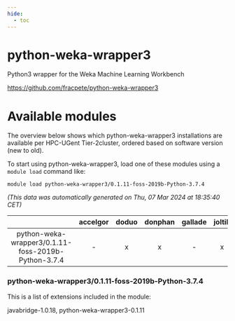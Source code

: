 ```yaml
---
hide:
  - toc
---
```


python-weka-wrapper3
====================


Python3 wrapper for the Weka Machine Learning Workbench

https://github.com/fracpete/python-weka-wrapper3
# Available modules


The overview below shows which python-weka-wrapper3 installations are available per HPC-UGent Tier-2cluster, ordered based on software version (new to old).

To start using python-weka-wrapper3, load one of these modules using a `module load` command like:

```shell
module load python-weka-wrapper3/0.1.11-foss-2019b-Python-3.7.4
```

*(This data was automatically generated on Thu, 07 Mar 2024 at 18:35:40 CET)*  

| |accelgor|doduo|donphan|gallade|joltik|skitty|
| :---: | :---: | :---: | :---: | :---: | :---: | :---: |
|python-weka-wrapper3/0.1.11-foss-2019b-Python-3.7.4|-|x|x|-|x|x|


### python-weka-wrapper3/0.1.11-foss-2019b-Python-3.7.4

This is a list of extensions included in the module:

javabridge-1.0.18, python-weka-wrapper3-0.1.11